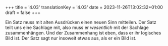 +++
title = '4.03'
translationKey = '4.03'
date = 2023-11-26T13:02:32+01:00
draft = false
+++

Ein Satz muss mit alten Ausdrücken einen neuen Sinn mitteilen.
Der Satz teilt uns eine Sachlage mit, also muss er <em class="germph">wesentlich</em> mit der Sachlage zusammenhängen.
Und der Zusammenhang ist eben, dass er ihr logisches Bild ist.
Der Satz sagt nur insoweit etwas aus, als er ein Bild ist.

